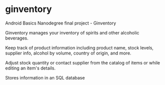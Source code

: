 # ginventory
Android Basics Nanodegree final project - Ginventory

Ginventory manages your inventory of spirits and other alcoholic beverages.

Keep track of product information including product name, stock levels, supplier info, alcohol by volume, country of origin, and more.

Adjust stock quantity or contact supplier from the catalog of items or while editing an item's details.

Stores information in an SQL database

